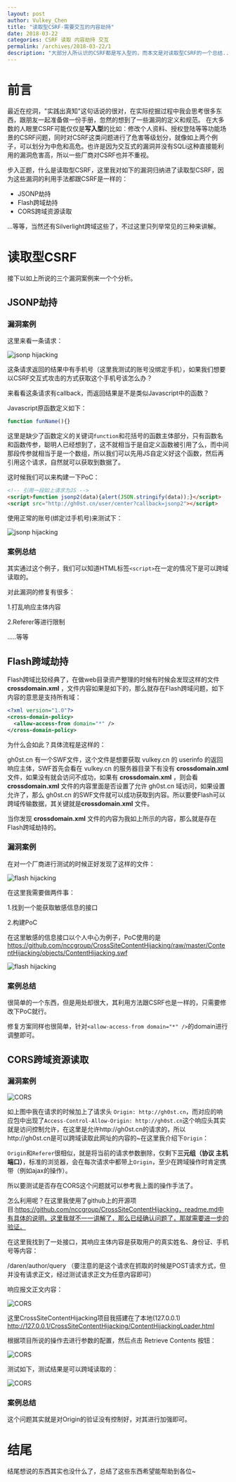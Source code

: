 ```yaml
---
layout: post
author: Vulkey_Chen
title: "读取型CSRF-需要交互的内容劫持"
date: 2018-03-22
categories: CSRF 读取 内容劫持 交互
permalink: /archives/2018-03-22/1
description: "大部分人所认识的CSRF都是写入型的，而本文是对读取型CSRF的一个总结..."
---
```


# 前言

最近在挖洞，"实践出真知"这句话说的很对，在实际挖掘过程中我会思考很多东西，跟朋友一起准备做一份手册，忽然的想到了一些漏洞的定义和规范。
在大多数的人眼里CSRF可能仅仅是**写入型**的比如：修改个人资料、授权登陆等等功能场景的CSRF问题，同时对CSRF这类问题进行了危害等级划分，就像如上两个例子，可以划分为中危和高危。也许是因为交互式的漏洞并没有SQLi这种直接能利用的漏洞危害高，所以一些厂商对CSRF也并不重视。

步入正题，什么是读取型CSRF，这里我对如下的漏洞归纳进了读取型CSRF，因为这些漏洞的利用手法都跟CSRF是一样的：

- JSONP劫持
- Flash跨域劫持
- CORS跨域资源读取

...等等，当然还有Silverlight跨域这些了，不过这里只列举常见的三种来讲解。

# 读取型CSRF

接下以如上所说的三个漏洞案例来一个个分析。

## JSONP劫持

### 漏洞案例

这里来看一条请求：

![jsonp hijacking](https://chen-blog-oss.oss-cn-beijing.aliyuncs.com/2018-03-22/0x00.png)

这条请求返回的结果中有手机号（这里我测试的账号没绑定手机），如果我们想要以CSRF交互式攻击的方式获取这个手机号该怎么办？

来看看这条请求有callback，而返回结果是不是类似Javascript中的函数？

Javascript原函数定义如下：

```javascript
function funName(){}
```

这里是缺少了函数定义的关键词`function`和花括号的函数主体部分，只有函数名和函数传参，聪明人已经想到了，这不就相当于是自定义函数被引用了么，而中间那段传参就相当于是一个数组，所以我们可以先用JS自定义好这个函数，然后再引用这个请求，自然就可以获取到数据了。

这时候我们可以来构建一下PoC：

```html
<!-- 引用一段如上请求为JS -->
<script>function jsonp2(data){alert(JSON.stringify(data));}</script>
<script src="http://gh0st.cn/user/center?callback=jsonp2"></script>
```

使用正常的账号(绑定过手机号)来测试下：

![jsonp hijacking](https://chen-blog-oss.oss-cn-beijing.aliyuncs.com/2018-03-22/0x01.png)

### 案例总结

其实通过这个例子，我们可以知道HTML标签`<script>`在一定的情况下是可以跨域读取的。

对此漏洞的修复有很多：

1.打乱响应主体内容

2.Referer等进行限制

.....等等



## Flash跨域劫持

Flash跨域比较经典了，在做web目录资产整理的时候有时候会发现这样的文件 **crossdomain.xml** ，文件内容如果是如下的，那么就存在Flash跨域问题，如下内容的意思是支持所有域：

```xml
<?xml version="1.0"?>
<cross-domain-policy>
  <allow-access-from domain="*" />
</cross-domain-policy>
```

为什么会如此？具体流程是这样的：

gh0st.cn 有一个SWF文件，这个文件是想要获取 vulkey.cn 的 userinfo 的返回响应主体，SWF首先会看在 vulkey.cn 的服务器目录下有没有 **crossdomain.xml** 文件，如果没有就会访问不成功，如果有 **crossdomain.xml** ，则会看**crossdomain.xml** 文件的内容里面是否设置了允许 gh0st.cn 域访问，如果设置允许了，那么 gh0st.cn 的SWF文件就可以成功获取到内容。所以要使Flash可以跨域传输数据，其关键就是**crossdomain.xml** 文件。

当你发现 **crossdomain.xml** 文件的内容为我如上所示的内容，那么就是存在Flash跨域劫持的。

### 漏洞案例

在对一个厂商进行测试的时候正好发现了这样的文件：

![flash hijacking](https://chen-blog-oss.oss-cn-beijing.aliyuncs.com/2018-03-22/0x02.png)

在这里我需要做两件事：

1.找到一个能获取敏感信息的接口

2.构建PoC

在这里敏感的信息接口以个人中心为例子，PoC使用的是 https://github.com/nccgroup/CrossSiteContentHijacking/raw/master/ContentHijacking/objects/ContentHijacking.swf

![flash hijacking](https://chen-blog-oss.oss-cn-beijing.aliyuncs.com/2018-03-22/0x03.png)

### 案例总结

很简单的一个东西，但是用处却很大，其利用方法跟CSRF也是一样的，只需要修改下PoC就行。

修复方案同样也很简单，针对`<allow-access-from domain="*" />`的domain进行调整即可。

## CORS跨域资源读取

### 漏洞案例

![CORS](https://chen-blog-oss.oss-cn-beijing.aliyuncs.com/2018-03-22/0x04.png)

如上图中我在请求的时候加上了请求头 `Origin: http://gh0st.cn`，而对应的响应包中出现了`Access-Control-Allow-Origin: http://gh0st.cn`这个响应头其实就是访问控制允许，在这里是允许http://gh0st.cn的请求的，所以http://gh0st.cn是可以跨域读取此网址的内容的~在这里我介绍下`Origin`：

`Origin`和`Referer`很相似，就是将当前的请求参数删除，仅剩下**三元组（协议 主机 端口）**，标准的浏览器，会在每次请求中都带上`Origin`，至少在跨域操作时肯定携带（例如ajax的操作）。

所以要测试是否存在CORS这个问题就可以参考我上面的操作手法了。

怎么利用呢？在这里我使用了github上的开源项目:https://github.com/nccgroup/CrossSiteContentHijacking，readme.md中有具体的说明，这里我就不一一讲解了，那么已经确认问题了，那就需要进一步的验证。

在这里我找到了一处接口，其响应主体内容是获取用户的真实姓名、身份证、手机号等内容：

/daren/author/query （要注意的是这个请求在抓取的时候是POST请求方式，但并没有请求正文，经过测试请求正文为任意内容即可）

响应报文正文内容：

![CORS](https://chen-blog-oss.oss-cn-beijing.aliyuncs.com/2018-03-22/0x05.png)

这里CrossSiteContentHijacking项目我搭建在了本地(127.0.0.1) http://127.0.0.1/CrossSiteContentHijacking/ContentHijackingLoader.html

根据项目所说的操作去进行参数的配置，然后点击 Retrieve Contents 按钮：

![CORS](https://chen-blog-oss.oss-cn-beijing.aliyuncs.com/2018-03-22/0x06.png)

测试如下，测试结果是可以跨域读取的：

![CORS](https://chen-blog-oss.oss-cn-beijing.aliyuncs.com/2018-03-22/0x07.png)

### 案例总结

这个问题其实就是对Origin的验证没有控制好，对其进行加强即可。



# 结尾

结尾想说的东西其实也没什么了，总结了这些东西希望能帮助到各位~
